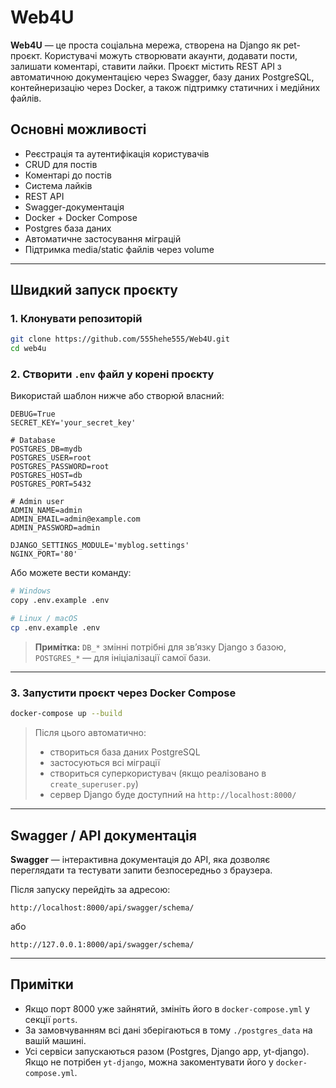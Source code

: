 # Web4U

**Web4U** — це проста соціальна мережа, створена на Django як pet-проєкт. Користувачі можуть створювати акаунти, додавати пости, залишати коментарі, ставити лайки. Проєкт містить REST API з автоматичною документацією через Swagger, базу даних PostgreSQL, контейнеризацію через Docker, а також підтримку статичних і медійних файлів.

## Основні можливості

- Реєстрація та аутентифікація користувачів
- CRUD для постів
- Коментарі до постів
- Система лайків
- REST API
- Swagger-документація
- Docker + Docker Compose
- Postgres база даних
- Автоматичне застосування міграцій
- Підтримка media/static файлів через volume

---

## Швидкий запуск проєкту

### 1. Клонувати репозиторій

```bash
git clone https://github.com/555hehe555/Web4U.git
cd web4u
````

### 2. Створити `.env` файл у корені проєкту

Використай шаблон нижче або створюй власний:

```
DEBUG=True
SECRET_KEY='your_secret_key'

# Database
POSTGRES_DB=mydb
POSTGRES_USER=root
POSTGRES_PASSWORD=root
POSTGRES_HOST=db
POSTGRES_PORT=5432

# Admin user
ADMIN_NAME=admin
ADMIN_EMAIL=admin@example.com
ADMIN_PASSWORD=admin

DJANGO_SETTINGS_MODULE='myblog.settings'
NGINX_PORT='80'
```

Або можете вести команду:

```bash
# Windows
copy .env.example .env
```

```bash
# Linux / macOS
cp .env.example .env
```

> **Примітка:** `DB_*` змінні потрібні для зв’язку Django з базою, `POSTGRES_*` — для ініціалізації самої бази.

---

### 3. Запустити проєкт через Docker Compose

```bash
docker-compose up --build
```

> Після цього автоматично:
>
> * створиться база даних PostgreSQL
> * застосуються всі міграції
> * створиться суперкористувач (якщо реалізовано в `create_superuser.py`)
> * сервер Django буде доступний на `http://localhost:8000/`

---

## Swagger / API документація

**Swagger** — інтерактивна документація до API, яка дозволяє переглядати та тестувати запити безпосередньо з браузера.

Після запуску перейдіть за адресою:

```
http://localhost:8000/api/swagger/schema/
```

або

```
http://127.0.0.1:8000/api/swagger/schema/
```

---

## Примітки

* Якщо порт 8000 уже зайнятий, змініть його в `docker-compose.yml` у секції `ports`.
* За замовчуванням всі дані зберігаються в тому `./postgres_data` на вашій машині.
* Усі сервіси запускаються разом (Postgres, Django app, yt-django). Якщо не потрібен `yt-django`, можна закоментувати його у `docker-compose.yml`.
